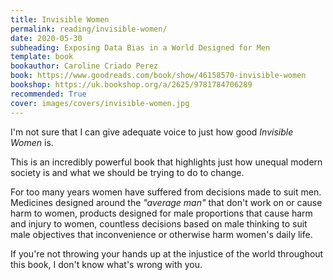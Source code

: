 ```yaml
---
title: Invisible Women
permalink: reading/invisible-women/
date: 2020-05-30
subheading: Exposing Data Bias in a World Designed for Men
template: book
bookauthor: Caroline Criado Perez
book: https://www.goodreads.com/book/show/46158570-invisible-women
bookshop: https://uk.bookshop.org/a/2625/9781784706289
recommended: True
cover: images/covers/invisible-women.jpg
---
```


I'm not sure that I can give adequate voice to just how good *Invisible Women* is.

This is an incredibly powerful book that highlights just how unequal modern society is and what we should be trying to do to change.

For too many years women have suffered from decisions made to suit men. Medicines designed around the *"average man"* that don't work on or cause harm to women, products designed for male proportions that cause harm and injury to women, countless decisions based on male thinking to suit male objectives that inconvenience or otherwise harm women's daily life.

If you're not throwing your hands up at the injustice of the world throughout this book, I don't know what's wrong with you.
